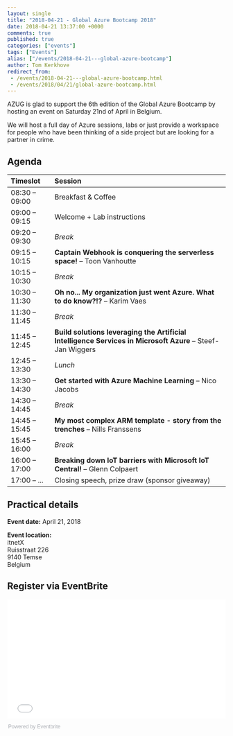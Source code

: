 ```yaml
---
layout: single
title: "2018-04-21 - Global Azure Bootcamp 2018"
date: 2018-04-21 13:37:00 +0000
comments: true
published: true
categories: ["events"]
tags: ["Events"]
alias: ["/events/2018-04-21---global-azure-bootcamp"]
author: Tom Kerkhove
redirect_from:
 - /events/2018-04-21---global-azure-bootcamp.html
 - /events/2018/04/21/global-azure-bootcamp.html
---
```


AZUG is glad to support the 6th edition of the Global Azure Bootcamp by hosting an event on Saturday 21nd of April in Belgium.

We will host a full day of Azure sessions, labs or just provide a workspace for people who have been thinking of a side project but are looking for a partner in crime.

## Agenda

| Timeslot        | Session                                                                                                     |
|:----------------|:------------------------------------------------------------------------------------------------------------|
| 08:30 – 09:00   | Breakfast & Coffee                                                                                          |
| 09:00 – 09:15   | Welcome + Lab instructions                                                                                  |
| 09:20 – 09:30   | *Break*                                                                                                     |
| 09:15 – 10:15   | **Captain Webhook is conquering the serverless space!** – Toon Vanhoutte                                    |
| 10:15 – 10:30   | *Break*                                                                                                     |
| 10:30 – 11:30   | **Oh no... My organization just went Azure. What to do know?!?**  – Karim Vaes                              |
| 11:30 – 11:45   | *Break*                                                                                                     |
| 11:45 – 12:45   | **Build solutions leveraging the Artificial Intelligence Services in Microsoft Azure** – Steef-Jan Wiggers  |
| 12:45 – 13:30   | *Lunch*                                                                                                     |
| 13:30 – 14:30   | **Get started with Azure Machine Learning** – Nico Jacobs                                                   |
| 14:30 – 14:45   | *Break*                                                                                                     |
| 14:45 – 15:45   | **My most complex ARM template - story from the trenches** – Nills Franssens                                |
| 15:45 – 16:00   | *Break*                                                                                                     |
| 16:00 – 17:00   | **Breaking down IoT barriers with Microsoft IoT Central!** – Glenn Colpaert                                 |
| 17:00 – ...	  |  Closing speech, prize draw (sponsor giveaway)                                                              |

## Practical details
**Event date:** April 21, 2018

**Event location:**<br />
itnetX<br />
Ruisstraat 226<br />
9140 Temse<br />
Belgium

## Register via EventBrite
<div style="width:100%; text-align:left;"><iframe src="//eventbrite.com/tickets-external?eid=38977193836&ref=etckt" frameborder="0" height="275" width="100%" vspace="0" hspace="0" marginheight="5" marginwidth="5" scrolling="auto" allowtransparency="true"></iframe><div style="font-family:Helvetica, Arial; font-size:12px; padding:10px 0 5px; margin:2px; width:100%; text-align:left;" ><a class="powered-by-eb" style="color: #ADB0B6; text-decoration: none;" target="_blank" href="http://www.eventbrite.com/">Powered by Eventbrite</a></div></div>